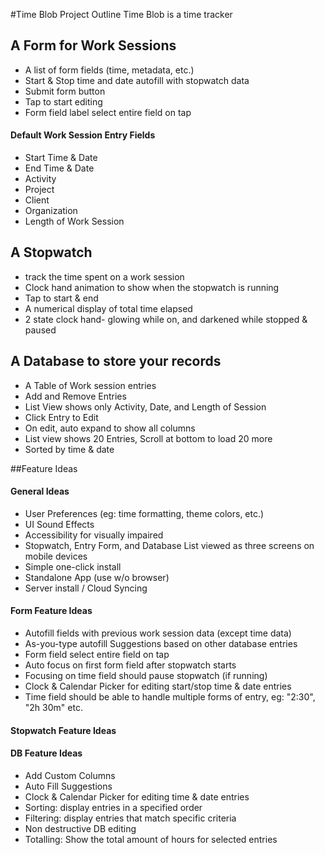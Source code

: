 #Time Blob Project Outline
Time Blob is a time tracker

## A Form for Work Sessions
* A list of form fields (time, metadata, etc.)
* Start & Stop time and date autofill with stopwatch data
* Submit form button
* Tap to start editing
* Form field label select entire field on tap

#### Default Work Session Entry Fields
* Start Time & Date
* End Time & Date
* Activity
* Project
* Client
* Organization
* Length of Work Session


## A Stopwatch
* track the time spent on a work session
* Clock hand animation to show when the stopwatch is running
* Tap to start & end
* A numerical display of total time elapsed
* 2 state clock hand- glowing while on, and darkened while stopped & paused


## A Database to store your records
* A Table of Work session entries
* Add and Remove Entries
* List View shows only Activity, Date, and Length of Session
* Click Entry to Edit
* On edit, auto expand to show all columns
* List view shows 20 Entries, Scroll at bottom to load 20 more
* Sorted by time & date


##Feature Ideas

#### General Ideas
* User Preferences (eg: time formatting, theme colors, etc.)
* UI Sound Effects
* Accessibility for visually impaired
* Stopwatch, Entry Form, and Database List viewed as three screens on mobile devices
* Simple one-click install
* Standalone App (use w/o browser)
* Server install / Cloud Syncing

#### Form Feature Ideas
* Autofill fields with previous work session data (except time data)
* As-you-type autofill Suggestions based on other database entries
* Form field select entire field on tap
* Auto focus on first form field after stopwatch starts
* Focusing on time field should pause stopwatch (if running)
* Clock & Calendar Picker for editing start/stop time & date entries
* Time field should be able to handle multiple forms of entry, eg: "2:30", "2h 30m" etc.

#### Stopwatch Feature Ideas


#### DB Feature Ideas
* Add Custom Columns
* Auto Fill Suggestions
* Clock & Calendar Picker for editing time & date entries
* Sorting: display entries in a specified order
* Filtering: display entries that match specific criteria
* Non destructive DB editing
* Totalling: Show the total amount of hours for selected entries
